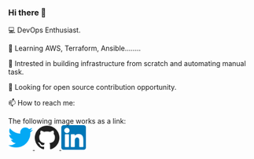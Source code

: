 ### Hi there 👋

💻 DevOps Enthusiast.

🌱 Learning AWS, Terraform, Ansible........

🤖 Intrested in building infrastructure from scratch and automating manual task.

🤝 Looking for open source contribution opportunity.

📫 How to reach me:
<!DOCTYPE html>
<html>
   <body>
      The following image works as a link:<br>
      <a href="https://twitter.com/RitheshGGowda">
         <img alt="Twitter" src="twitter.png"
         width=50" height="50">
      <a href="https://github.com/ritheshg06">
         <img alt="Github" src="github.png"
         width=50" height="50">
      <a href="https://www.linkedin.com/in/ritheshg06/">
         <img alt="LinkedIn" src="linkedin.png"
         width=50" height="50">                      
      </a>
   </body>
</html>

<!--
**ritheshg06/ritheshg06** is a ✨ _special_ ✨ repository because its `README.md` (this file) appears on your GitHub profile.

Here are some ideas to get you started:

- 🔭 I’m currently working on ...
- 🌱 I’m currently learning ...
- 👯 I’m looking to collaborate on ...
- 🤔 I’m looking for help with ...
- 💬 Ask me about ...
- 📫 How to reach me: ...
- 😄 Pronouns: ...
- ⚡ Fun fact: ...
-->
